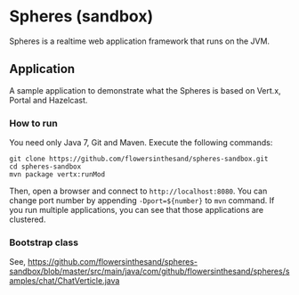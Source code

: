 Spheres (sandbox)
===============

Spheres is a realtime web application framework that runs on the JVM.

## Application

A sample application to demonstrate what the Spheres is based on Vert.x, Portal and Hazelcast.

### How to run
You need only Java 7, Git and Maven. Execute the following commands:
```
git clone https://github.com/flowersinthesand/spheres-sandbox.git
cd spheres-sandbox
mvn package vertx:runMod
```
Then, open a browser and connect to `http://localhost:8080`. You can change port number by appending `-Dport=${number}` to `mvn` command. If you run multiple applications, you can see that those applications are clustered.

### Bootstrap class
See, https://github.com/flowersinthesand/spheres-sandbox/blob/master/src/main/java/com/github/flowersinthesand/spheres/samples/chat/ChatVerticle.java
